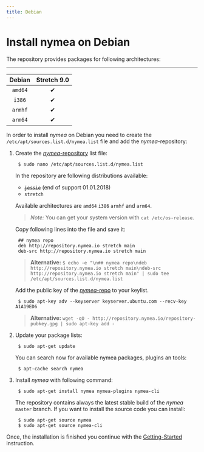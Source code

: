 ```yaml
---
title: Debian
---
```



# Install nymea on Debian

The repository provides packages for following architectures:


-----------------------------
| Debian     | Stretch 9.0  |
|:----------:|:------------:|
| `amd64`    |       ✔      |
| `i386`     |       ✔      |
| `armhf`    |       ✔      |
| `arm64`    |       ✔      |


In order to install *nymea* on Debian you need to create the `/etc/apt/sources.list.d/nymea.list` file and add the *nymea*-repository:

1. Create the [*nymea*-repository](http://repository.nymea.io/) list file:
        
        $ sudo nano /etc/apt/sources.list.d/nymea.list
        
    In the repository are following distributions available:
    * ~~`jessie`~~ (end of support 01.01.2018)
    * `stretch`

    Available architectures are `amd64` `i386` `armhf` and `arm64`.
    
    > *Note:* You can get your system version with `cat /etc/os-release`.

    Copy following lines into the file and save it:

        ## nymea repo
        deb http://repository.nymea.io stretch main
        deb-src http://repository.nymea.io stretch main


    > **Alternative:** `$ echo -e "\n## nymea repo\ndeb http://repository.nymea.io stretch main\ndeb-src http://repository.nymea.io stretch main" | sudo tee /etc/apt/sources.list.d/nymea.list`

    Add the public key of the [*nymea*-repo](http://repository.nymea.io) to your keylist.
    
        $ sudo apt-key adv --keyserver keyserver.ubuntu.com --recv-key A1A19ED6
    
    > **Alternative:** `wget -qO - http://repository.nymea.io/repository-pubkey.gpg | sudo apt-key add -`
    

2. Update your package lists:
    
        $ sudo apt-get update

    You can search now for available nymea packages, plugins an tools:
    
        $ apt-cache search nymea
    

3. Install *nymea* with following command:
    
        $ sudo apt-get install nymea nymea-plugins nymea-cli
        
    The repository contains always the latest stable build of the *nymea* `master` branch.
    If you want to install the source code you can install:
        
        $ sudo apt-get source nymea
        $ sudo apt-get source nymea-cli
        
Once, the installation is finished you continue with the [Getting-Started](/documentation/nymea/master/getting-started) instruction.

